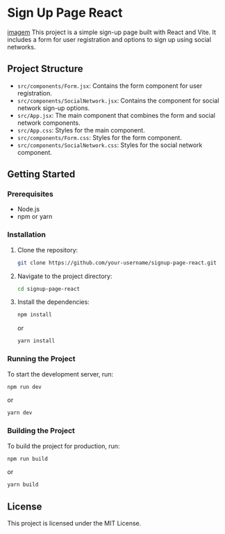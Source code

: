 # Sign Up Page React

[imagem](./src/assets/image.png)
This project is a simple sign-up page built with React and Vite. It includes a form for user registration and options to sign up using social networks.

## Project Structure

- `src/components/Form.jsx`: Contains the form component for user registration.
- `src/components/SocialNetwork.jsx`: Contains the component for social network sign-up options.
- `src/App.jsx`: The main component that combines the form and social network components.
- `src/App.css`: Styles for the main component.
- `src/components/Form.css`: Styles for the form component.
- `src/components/SocialNetwork.css`: Styles for the social network component.

## Getting Started

### Prerequisites

- Node.js
- npm or yarn

### Installation

1. Clone the repository:
    ```sh
    git clone https://github.com/your-username/signup-page-react.git
    ```
2. Navigate to the project directory:
    ```sh
    cd signup-page-react
    ```
3. Install the dependencies:
    ```sh
    npm install
    ```
    or
    ```sh
    yarn install
    ```

### Running the Project

To start the development server, run:
```sh
npm run dev
```
or
```sh
yarn dev
```

### Building the Project

To build the project for production, run:
```sh
npm run build
```
or
```sh
yarn build
```

## License

This project is licensed under the MIT License.